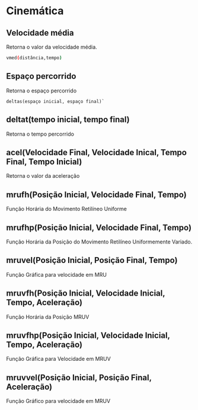 # Cinemática

## Velocidade média
Retorna o valor da velocidade média.
```bash
vmed(distância,tempo)
```

## Espaço percorrido
Retorna o espaço percorrido
```
deltas(espaço inicial, espaço final)`
```

## deltat(tempo inicial, tempo final)
Retorna o tempo percorrido

## acel(Velocidade Final, Velocidade Inical, Tempo Final, Tempo Inicial)
Retorna o valor da aceleração

## mrufh(Posição Inicial, Velocidade Final, Tempo)
Função Horária do Movimento Retilíneo Uniforme

## mrufhp(Posição Inicial, Velocidade Final, Tempo)
Função Horária da Posição do Movimento Retilíneo Uniformemente Variado.

## mruvel(Posição Inicial, Posição Final, Tempo)
Função Gráfica para velocidade em MRU

## mruvfh(Posição Inicial, Velocidade Inicial, Tempo, Aceleração)
Função Horária da Posição MRUV

## mruvfhp(Posição Inicial, Velocidade Inicial, Tempo, Aceleração)
Função Gráfica para Velocidade em MRUV

## mruvvel(Posição Inicial, Posição Final, Aceleração)
Função Gráfico para velocidade em MRUV